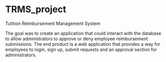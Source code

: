 # TRMS_project
Tutition Reimbursement Management System 


The goal was to create an application that could interact with the database to 
allow administrators to approve or deny employee reimbursement submissions.
The end product is a web application that provides a way for employees to login,
sign up, submit requests and an approval section for administrators.
